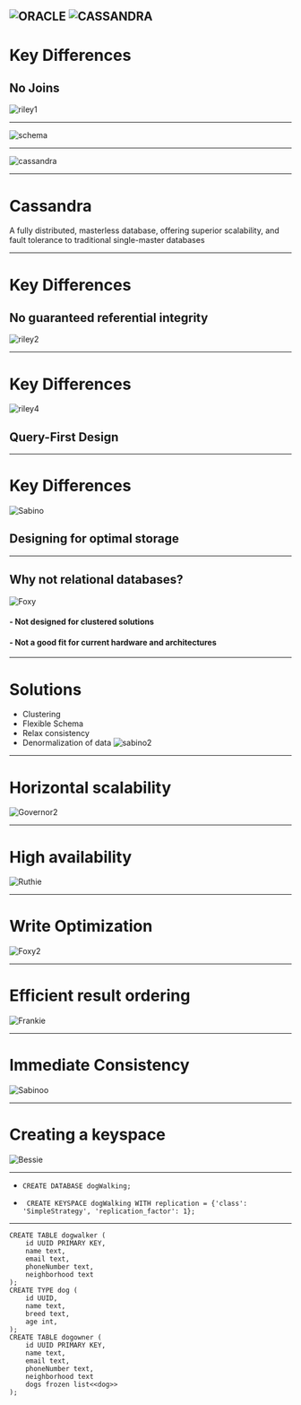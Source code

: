 ![ORACLE](pics/oracleLogo.png)
![CASSANDRA](pics/cassandraLogo.png)
---

# Key Differences
## No Joins
![riley1](pics/Riley1.jpg)

---

![schema](pics/dogSchema.png)

---

![cassandra](pics/clustering.png)

---
# Cassandra
 A fully distributed, masterless database, offering superior scalability,
 and fault tolerance to traditional single-master databases

---
# Key Differences
## No guaranteed referential integrity
![riley2](pics/Riley2.jpg)


---
# Key Differences
![riley4](pics/Riley4.jpg)
## Query-First Design


---
# Key Differences
![Sabino](pics/1.jpg)
## Designing for optimal storage

---
## Why not relational databases?
![Foxy](pics/20161228_203520.jpg)
#### - Not designed for clustered solutions
#### - Not a good fit for current hardware and architectures

---
# Solutions
- Clustering
- Flexible Schema
- Relax consistency
- Denormalization of data
![sabino2](pics/1419809252093.jpg)

---
# Horizontal scalability
![Governor2](pics/20160521_111220.jpg)

---
# High availability
![Ruthie](pics/ruuthie.jpg)

---
# Write Optimization
![Foxy2](pics/foxysoxy1.jpg)

---
# Efficient result ordering
![Frankie](pics/frankmeister2.jpg)

---
# Immediate Consistency
![Sabinoo](pics/lilsabino2.jpg)

---
# Creating a keyspace
![Bessie](pics/20160908_155216.jpg)

---

- ```CREATE DATABASE dogWalking;```

- ``` CREATE KEYSPACE dogWalking WITH replication = {'class': 'SimpleStrategy', 'replication_factor': 1};```

---
``` 
CREATE TABLE dogwalker ( 
    id UUID PRIMARY KEY,
    name text,
    email text,
    phoneNumber text,
    neighborhood text
); 
CREATE TYPE dog ( 
    id UUID,
    name text,
    breed text,
    age int,
);
CREATE TABLE dogowner ( 
    id UUID PRIMARY KEY,
    name text,
    email text,
    phoneNumber text,
    neighborhood text
    dogs frozen list<<dog>>
);
```
